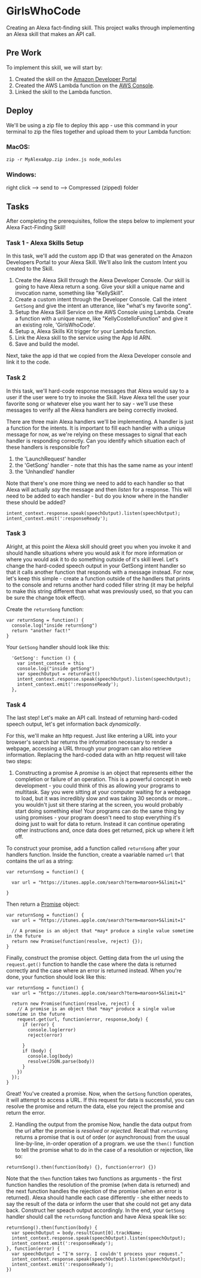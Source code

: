# GirlsWhoCode
Creating an Alexa fact-finding skill. This project walks through implementing an Alexa skill that makes an API call.

## Pre Work
To implement this skill, we will start by:
 
 1. Created the skill on the [Amazon Developer Portal](https://developer.amazon.com/alexa-skills-kit?&sc_channel=SEM&sc_category=Paid&sc_content=Skill_Related&sc_funnel=Visit&sc_campaign=Evergreen&sc_segment=Devs&sc_publisher=GO&sc_country=US&sc_trackingcode=SEM01&sc_place=&sc_detail=234231114424&sc_keyword=developement%20amazon&gclid=Cj0KCQjwu_jYBRD8ARIsAC3EGCIZfB9RCmCvX1ZvAs_mB2buWNOxl7_DpZ5AGuAVT9hmTeZHnShtiRUaAhRoEALw_wcB)
 2. Created the AWS Lambda function on the [AWS Console](https://console.aws.amazon.com/console/home?region=us-east-1). 
 3. Linked the skill to the Lambda function.

## Deploy
We'll be using a zip file to deploy this app - use this command in your terminal to zip the files together and upload them to your Lambda function:

### MacOS:
`zip -r MyAlexaApp.zip index.js node_modules`

### Windows:
right click --> send to --> Compressed (zipped) folder

## Tasks
After completing the prerequisites, follow the steps below to implement your Alexa Fact-Finding Skill!

### Task 1 - Alexa Skills Setup
In this task, we'll add the custom app ID that was generated on the Amazon Developers Portal to your Alexa Skill. We'll also link the custom Intent you created to the Skill.
1. Create the Alexa Skill through the Alexa Developer Console. Our skill is going to have Alexa return a song. Give your skill a unique name and invocation name, something like "KellySkill". 
2. Create a custom intent through the Developer Console. Call the intent `GetSong` and give the intent an utterance, like "what's my favorite song". 
3. Setup the Alexa Skill Service on the AWS Console using Lambda. Create a function with a unique name, like "KellyCostelloFunction" and give it an existing role, 'GirlsWhoCode'.
4. Setup a, Alexa Skills Kit trigger for your Lambda function. 
5. Link the Alexa skill to the service using the App Id ARN.  
6. Save and build the model.

Next, take the app id that we copied from the Alexa Developer console and link it to the code.  

### Task 2
In this task, we'll hard-code response messages that Alexa would say to a user if the user were to try to invoke the Skill. Have Alexa tell the user your favorite song or whatever else you want her to say - we'll use these messages to verify all the Alexa handlers are being correctly invoked.

There are three main Alexa handlers we'll be implementing. A handler is just a function for the intents. It is important to fill each handler with a unique message for now, as we're relying on these messages to signal that each handler is responding correctly. Can you identify which situation each of these handlers is responsible for?
1. the 'LaunchRequest' handler
2. the 'GetSong' handler - note that this has the same name as your intent!
3. the 'Unhandled' handler

Note that there's one more thing we need to add to each handler so that Alexa will actually *say* the message and then *listen* for a response. This will need to be added to each handler - but do you know where in the handler these should be added?
```
intent_context.response.speak(speechOutput).listen(speechOutput);
intent_context.emit(':responseReady');
```

### Task 3
Alright, at this point the Alexa skill should greet you when you invoke it and should handle situations where you would ask it for more information or where you would ask it to do something outside of it's skill level. Let's change the hard-coded speech output in your GetSong intent handler so that it calls another function that responds with a message instead. For now, let's keep this simple - create a function outside of the handlers that prints to the console and returns another hard coded filler string (it may be helpful to make this string different than what was previously used, so that you can be sure the change took effect).

Create the `returnSong` function:
```
var returnSong = function() {
  console.log("inside returnSong")
  return "another fact!"
}
```

Your `GetSong` handler should look like this:
```
  'GetSong': function () {
    var intent_context = this
    console.log("inside getSong")
    var speechOutput = returnFact()
    intent_context.response.speak(speechOutput).listen(speechOutput);
    intent_context.emit(':responseReady');
  },
```

### Task 4
The last step! Let's make an API call. Instead of returning hard-coded speech output, let's get information back *dynamically*.

For this, we'll make an http request. Just like entering a URL into your browser's search bar returns the information necessary to render a webpage, accessing a URL through your program can also retrieve information. Replacing the hard-coded data with an http request will take two steps:

1. Constructing a promise
A *promise* is an object that represents either the completion or failure of an operation. This is a powerful concept in web development - you could think of this as allowing your programs to multitask. Say you were sitting at your computer waiting for a webpage to load, but it was incredibly slow and was taking 30 seconds or more... you wouldn't just sit there staring at the screen, you would probably start doing something else! Your programs can do the same thing by using promises - your program doesn't need to stop everything it's doing just to wait for data to return. Instead it can continue operating other instructions and, once data does get returned, pick up where it left off.

To construct your promise, add a function called `returnSong` after your handlers function. Inside the function, create a vaariable named `url` that contains the url as a string:

```
var returnSong = function() {

  var url = "https://itunes.apple.com/search?term=maroon+5&limit=1"

}
```

Then return a [Promise](https://developer.mozilla.org/en-US/docs/Web/JavaScript/Reference/Global_Objects/Promise) object:

```
var returnSong = function() {
  var url = "https://itunes.apple.com/search?term=maroon+5&limit=1"

  // A promise is an object that *may* produce a single value sometime in the future
  return new Promise(function(resolve, reject) {});
}
```

Finally, construct the promise object. Getting data from the url using the `request.get()` function to handle the case where the data is returned correctly and the case where an error is returned instead. When you're done, your function should look like this:

```
var returnSong = function() {
  var url = "https://itunes.apple.com/search?term=maroon+5&limit=1"

  return new Promise(function(resolve, reject) {
    // A promise is an object that *may* produce a single value sometime in the future
    request.get(url, function(error, response,body) {
      if (error) {
        console.log(error)
        reject(error)

      } 
      if (body) {
        console.log(body)
        resolve(JSON.parse(body))
      }
    })
  });
}
```

Great! You've created a promise. Now, when the `GetSong` function operates, it will attempt to access a URL. If this request for data is successful, you can resolve the promise and return the data, else you reject the promise and return the error.

2. Handling the output from the promise
Now, handle the data output from the url after the promise is *resolved* or *rejected*. Recall that `returnSong` returns a promise that is out of order (or asynchronous) from the usual line-by-line, in-order operation of a program. we use the `then()` function to tell the promise what to do in the case of a resolution or rejection, like so:

```
returnSong().then(function(body) {}, function(error) {})
```
Note that the `then` function takes two functions as arguments - the first function handles the resolution of the promise (when data is returned) and the next function handles the rejection of the promise (when an error is returned). Alexa should handle each case differently - she either needs to say the result of the data or inform the user that she could not get any data back. Construct her speach output accordingly. In the end, your `GetSong` handler should call the `returnSong` function and have Alexa speak like so:

```
returnSong().then(function(body) {
  var speechOutput = body.resultCount[0].trackName;
  intent_context.response.speak(speechOutput).listen(speechOutput);
  intent_context.emit(':responseReady');
}, function(error) {
  var speechOutput = "I'm sorry. I couldn't process your request."
  intent_context.response.speak(speechOutput).listen(speechOutput);
  intent_context.emit(':responseReady');
})
```
